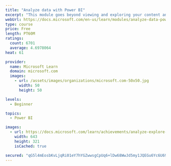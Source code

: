 ```yaml
---
title: "Analyze data with Power BI"
excerpt: "This module goes beyond viewing and exploring your content and explains how to interact with it by working with reports and dashboards to uncover and share new business insights."
webUrl: https://docs.microsoft.com/en-us/learn/modules/analyze-data-power-bi/
type: course
price: Free
length: PT60M
ratings:
  count: 6701
  average: 4.6978064
heat: 61

provider:
  name: Microsoft Learn
  domain: microsoft.com
  images:
    - url: /assets/images/organizations/microsoft.com-50x50.jpg
      width: 50
      height: 50

levels:
  - Beginner

topics:
  - Power BI

images:
  - url: https://docs.microsoft.com/learn/achievements/analyze-explore-data-power-bi-social.png
    width: 643
    height: 321
    isCached: true

secured: "qG5l4mEosbKvLjqRi01eY7hYGZwwsgCpUq6+lDw68WwJd5my1JQEGu6Yc6U6922GP2v1Rs72cBgeXXhG8j/iWVbbGAOmCEaxx7uubIZdjvKsAklBJoOzg8Hq4NycEB5D9zEdDz8Awt6IPb4Ww6SmGbh59/yqFAAePWN0PfFffmfTNwV73JiCP1vyAOHzSD/D1WUnlEwtJDLSDol1R/JvOp8UislXZJqZzI1PWspvnRh1WX2kDe+VJgJGA8+u6iwgj+CG7BPyoa33KvPV9ohod/WJzHfmoUJv3EtFHh1/xdb7KDwJE0xklU9CI4gH7aagKW95neLcoNUHhti1g8V0zrHxKhUDf4icqLJCOvwRnV4ZguAMBGmWnp3D74l/Q97SwYaixQMLXkHmTTHywwurSIlZ4Ss6nKVk+icrAe2wWv0=;VQAGXIj1y/P80/13w6iXIA=="
---
```


